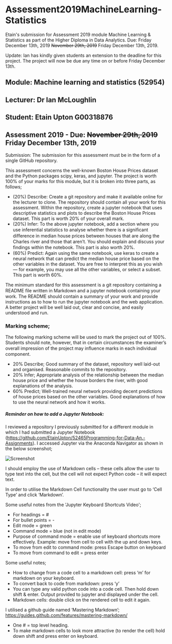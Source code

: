 # Assessment2019MachineLearning-Statistics
Etain's submission for Assessment 2019 module Machine Learning &amp; Statistics as part of the Higher Diploma in Data Analytics. Due: Friday December 13th, 2019 ~~November 29th, 2019~~ Friday December 13th, 2019.

Update: Ian has kindly given students an extension to the deadline for this project. The project will now be due any time on or before Friday December 13th.

## Module: Machine learning and statistics (52954)
## Lecturer: Dr Ian McLoughlin
## Student: Etain Upton G00318876
## Assessment 2019 - Due: ~~November 29th, 2019~~ Friday December 13th, 2019

Submission: The submission for this assessment must be in the form of a single GitHub repository.

This assessment concerns the well-known Boston House Prices dataset and the Python packages scipy, keras, and jupyter. The project is worth 100% of your marks for this module, but it is broken into three parts, as follows;
*	(20%) Describe: Create a git repository and make it available online for the lecturer to clone. The repository should contain all your work for this assessment. Within the repository, create a jupyter notebook that uses descriptive statistics and plots to describe the Boston House Prices dataset. This part is worth 20% of your overall mark.
*	(20%) Infer: To the above jupyter notebook, add a section where you use inferential statistics to analyse whether there is a signiﬁcant diﬀerence in median house prices between houses that are along the Charles river and those that aren’t. You should explain and discuss your ﬁndings within the notebook. This part is also worth 20%.
*	(60%) Predict: Again using the same notebook, use keras to create a neural network that can predict the median house price based on the other variables in the dataset. You are free to interpret this as you wish — for example, you may use all the other variables, or select a subset. This part is worth 60%.

The minimum standard for this assessment is a git repository containing a README ﬁle written in Markdown and a jupyter notebook containing your work. 
The README should contain a summary of your work and provide instructions as to how to run the jupyter notebook and the web application. 
A better project will be well laid out, clear and concise, and easily understood and run.

### Marking scheme; 
The following marking scheme will be used to mark the project out of 100%. Students should note, however, that in certain circumstances the examiner’s overall impression of the project may inﬂuence marks in each individual component.
*	20% Describe; 
Good summary of the dataset, repository well laid-out and organised. Reasonable commits to the repository. 
*	20% Infer;
Appropriate analysis of the relationship between the median house price and whether the house borders the river, with good explanations of the analysis. 
*	60% Predict; 
Well-trained neural network providing decent predictions of house prices based on the other variables. Good explanations of how to use the neural network and how it works.

##### Reminder on how to add a Jupyter Notebook:
I reviewed a repository I previously submitted for a different module in which I had submitted a Jupyter Notebook (https://github.com/EtainUpton/52465Programming-for-Data-An.-Assignments). I accessed Jupyter via the Anaconda Navigator as shown in the below screenshot;

![Screenshot](JupyterNotebook.jpg)

I should employ the use of Markdown cells – these cells allow the user to type text into the cell, but the cell will not expect Python code – it will expect text.

In order to utilise the Markdown Cell functionality the user must go to ‘Cell Type’ and click ‘Markdown’.

Some useful notes from the 'Jupyter Keyboard Shortcuts Video';

* For headings = #
* For bullet points = -
* Edit mode = green
* Command mode = blue (not in edit mode)
* Purpose of command mode = enable use of keyboard shortcuts more effectively. Example: move from cell to cell with the up and down keys.
* To move from edit to command mode: press Escape button on keyboard
* To move from command to edit = press enter

Some useful notes;
* How to change from a code cell to a markdown cell: press ‘m’ for markdown on your keyboard.
* To convert back to code from markdown: press ‘y’
* You can type any valid python code into a code cell. Then hold down shift & enter. Output provided to jupyter and displayed under the cell.
* Markdown cells: double click on the rendered cell to edit it again.

I utilised a github guide named ‘Mastering Markdown’; https://guides.github.com/features/mastering-markdown/

* One # = top level heading.
* To make markdown cells to look more attractive (to render the cell) hold down shift and press enter on keyboard.
